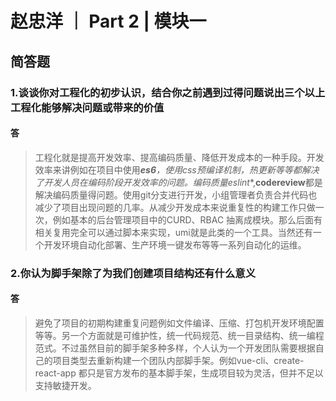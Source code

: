 # 赵忠洋 ｜ Part 2 | 模块一

## 简答题

### 1.谈谈你对工程化的初步认识，结合你之前遇到过得问题说出三个以上工程化能够解决问题或带来的价值
#### 答
> 工程化就是提高开发效率、提高编码质量、降低开发成本的一种手段。开发效率来讲例如在项目中使用***es6**，使用css预编译机制，热更新等等都解决了开发人员在编码阶段开发效率的问题。编码质量**eslint**,**codereview**都是解决编码质量得问题。使用git分支进行开发，小组管理者负责合并代码也减少了项目出现问题的几率。从减少开发成本来说重复性的构建工作只做一次，例如基本的后台管理项目中的CURD、RBAC 抽离成模块。那么后面有相关复用完全可以通过脚本来实现，umi就是此类的一个工具。当然还有一个开发环境自动化部署、生产环境一键发布等等一系列自动化的运维。

### 2.你认为脚手架除了为我们创建项目结构还有什么意义
#### 答
> 避免了项目的初期构建重复问题例如文件编译、压缩、打包机开发环境配置等等。另一个方面就是可维护性，统一代码规范、统一目录结构、统一编程范式。不过虽然目前的脚手架多种多样，个人认为一个开发团队需要根据自己的项目类型去重新构建一个团队内部脚手架。例如vue-cli、create-react-app 都只是官方发布的基本脚手架，生成项目较为灵活，但并不足以支持敏捷开发。
